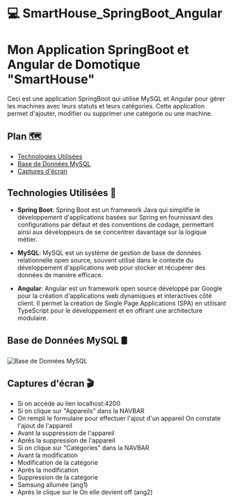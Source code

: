 # :computer: SmartHouse_SpringBoot_Angular
#  Mon Application SpringBoot et Angular de Domotique "SmartHouse"

Ceci est une application SpringBoot qui utilise MySQL et Angular pour gérer les machines avec leurs statuts et leurs catégories. Cette application permet d'ajouter, modifier ou supprimer une catégorie ou une machine.

## Plan 🗺️
-  [Technologies Utilisées](#technologies-utilisées)
- [Base de Données MySQL](#base-de-données-mysql)
- [Captures d'écran](#captures-ecran)

## <span id="technologies-utilisées">Technologies Utilisées 🔧</span>
- **Spring Boot**: Spring Boot est un framework Java qui simplifie le développement d'applications basées sur Spring en fournissant des configurations par défaut et des conventions de codage, permettant ainsi aux développeurs de se concentrer davantage sur la logique métier.

- **MySQL**: MySQL est un système de gestion de base de données relationnelle open source, souvent utilisé dans le contexte du développement d'applications web pour stocker et récupérer des données de manière efficace.

- **Angular**: Angular est un framework open source développé par Google pour la création d'applications web dynamiques et interactives côté client. Il permet la création de Single Page Applications (SPA) en utilisant TypeScript pour le développement et en offrant une architecture modulaire.
  
## Base de Données MySQL  🛢️
![Base de Données MySQL](https://github.com/SAMIHA88/SmartHouse_SpringBoot_Angular/issues/1#issue-2018882260)

## <span id="captures-ecran">Captures d'écran :clapper: </span>
* Si on accède au lien localhost:4200
* Si on clique sur "Appareils" dans la NAVBAR
* On rempli le formulaire pour effectuer l'ajout d'un appareil
On constate l'ajout de l'appareil
* Avant la suppression de l'appareil
* Aprés la suppression de l'appareil
* Si on clique sur "Catégories" dans la NAVBAR
* Avant la modification
* Modification de la catégorie
* Aprés la modification
* Suppression de la catégorie
* Samsung allumée (ang1)
* Aprés le clique sur le On elle devient off (ang2)
  
